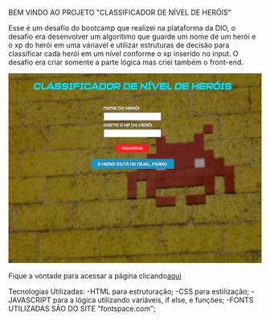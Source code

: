 BEM VINDO AO PROJETO "CLASSIFICADOR DE NÍVEL DE HERÓIS"

Esse é um desafio do bootcamp que realizei na plataforma da DIO, o desafio era desenvolver um algorítimo que guarde um nome de um herói e o xp do herói em uma váriavel e utilizar estruturas de decisão para classificar cada herói em um nível conforme o xp inserido no input. O desafio era criar somente a parte lógica mas criei também o front-end.

![prototipo](imgs/prototipo.webp)


Fique a vontade para acessar a página clicando[aqui]("https://bryansilvacm.github.io/classificador-de-nivel-de-herois-dio/")

Tecnologias Utilizadas:
-HTML para estruturação;
-CSS para estilização;
-JAVASCRIPT para a lógica utilizando variáveis, if else, e funções;
-FONTS UTILIZADAS SÃO DO SITE "fontspace.com";


